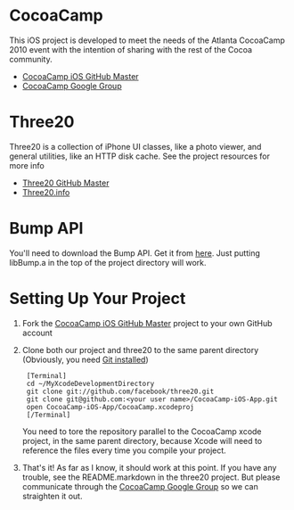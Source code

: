 CocoaCamp
=========
This iOS project is developed to meet the needs of the Atlanta CocoaCamp 2010 
event with the intention of sharing with the rest of the Cocoa community.  

* [CocoaCamp iOS GitHub Master](http://github.com/cocoacamp/CocoaCamp-iOS-App)
* [CocoaCamp Google Group](http://groups.google.com/group/cocoacamp-atlanta)

Three20
=======
Three20 is a collection of iPhone UI classes, like a photo viewer, and general
utilities, like an HTTP disk cache.  See the project resources for more info  

* [Three20 GitHub Master](http://github.com/facebook/three20)
* [Three20.info](Three20.info)

Bump API
========
You'll need to download the Bump API. Get it from [here](http://bu.mp/apitutorial). Just putting libBump.a in the top of the project directory will work.

Setting Up Your Project
=======================

1. Fork the [CocoaCamp iOS GitHub Master](http://github.com/cocoacamp/CocoaCamp-iOS-App) project to your own GitHub account 

2. Clone both our project and three20 to the same parent directory (Obviously, you need [Git installed](http://help.github.com/mac-git-installation/))

        [Terminal]
        cd ~/MyXcodeDevelopmentDirectory
        git clone git://github.com/facebook/three20.git
        git clone git@github.com:<your user name>/CocoaCamp-iOS-App.git
		open CocoaCamp-iOS-App/CocoaCamp.xcodeproj
        [/Terminal]


   You need to tore the repository parallel to the CocoaCamp xcode project, in the same parent directory, 
   because Xcode will need to reference the files every time you compile your project.

2. That's it!  As far as I know, it should work at this point.  If you have any trouble, see the README.markdown in the three20 project.  But please communicate through the [CocoaCamp Google Group](http://groups.google.com/group/cocoacamp-atlanta) so we can straighten it out.

